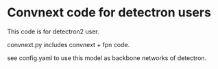# Convnext code for detectron users

This code is for detectron2 user.

convnext.py includes convnext + fpn code.

see config.yaml to use this model as backbone networks of detectron.

